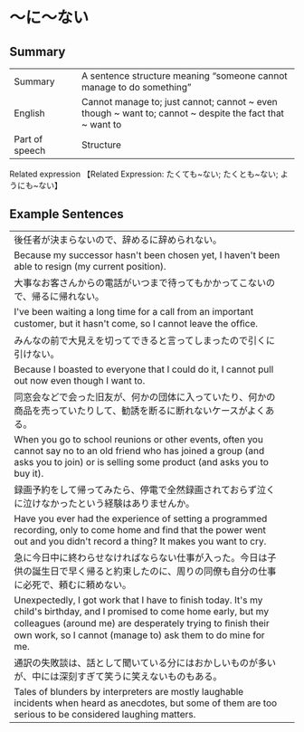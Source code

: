 # ～に～ない

## Summary

<table><tr>   <td>Summary<td>   <td>A sentence structure meaning “someone cannot manage to do something”</td><tr><tr>   <td>English<td>   <td>Cannot manage to; just cannot; cannot ~ even though ~ want to; cannot ~ despite the fact that ~ want to</td><tr><tr>   <td>Part of speech<td>   <td>Structure</td><tr></table><tr>   <td>Related expression<td>   <td>【Related Expression: たくても~ない; たくとも~ない; ようにも~ない】</td><tr></table></table>

## Example Sentences

<table><tr><td>後任者が決まらないので、辞めるに辞められない。<td><tr><tr><td>Because my successor hasn't been chosen yet, I haven't been able to resign (my current position).<td><tr><tr><td>大事なお客さんからの電話がいつまで待ってもかかってこないので、帰るに帰れない。<td><tr><tr><td>I've been waiting a long time for a call from an important customer, but it hasn't come, so I cannot leave the ofﬁce.<td><tr><tr><td>みんなの前で大見えを切ってできると言ってしまったので引くに引けない。<td><tr><tr><td>Because I boasted to everyone that I could do it, I cannot pull out now even though I want to.<td><tr><tr><td>同窓会などで会った旧友が、何かの団体に入っていたり、何かの商品を売っていたりして、勧誘を断るに断れないケースがよくある。<td><tr><tr><td>When you go to school reunions or other events, often you cannot say no to an old friend who has joined a group (and asks you to join) or is selling some product (and asks you to buy it).<td><tr><tr><td>録画予約をして帰ってみたら、停電で全然録画されておらず泣くに泣けなかったという経験はありませんか。<td><tr><tr><td>Have you ever had the experience of setting a programmed recording, only to come home and find that the power went out and you didn't record a thing? It makes you want to cry.<td><tr><tr><td>急に今日中に終わらせなければならない仕事が入った。今日は子供の誕生日で早く帰ると約束したのに、周りの同僚も自分の仕事に必死で、頼むに頼めない。<td><tr><tr><td>Unexpectedly, I got work that I have to finish today. It's my child's birthday, and I promised to come home early, but my colleagues (around me) are desperately trying to ﬁnish their own work, so I cannot (manage to) ask them to do mine for me.<td><tr><tr><td>通訳の失敗談は、話として聞いている分にはおかしいものが多いが、中には深刻すぎて笑うに笑えないものもある。<td><tr><tr><td>Tales of blunders by interpreters are mostly laughable incidents when heard as anecdotes, but some of them are too serious to be considered laughing matters.<td><tr></table>

